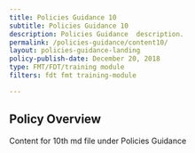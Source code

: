 ```yaml
---
title: Policies Guidance 10
subtitle: Policies Guidance 10
description: Policies Guidance  description. 
permalink: /policies-guidance/content10/
layout: policies-guidance-landing
policy-publish-date: December 20, 2018
type: FMT/FDT/training module
filters: fdt fmt training-module

---
```

## Policy Overview ##


Content for 10th md file under Policies Guidance
